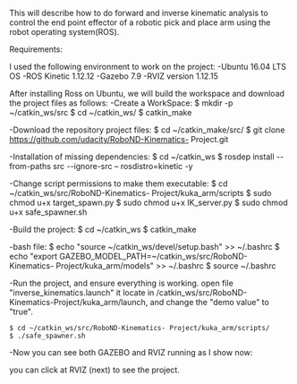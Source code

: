 This will describe how to do forward and inverse kinematic analysis to control the end point effector of a robotic pick and place arm using the robot operating system(ROS).

Requirements:

I used the following environment to work on the project:
-Ubuntu 16.04 LTS OS
-ROS Kinetic 1.12.12
-Gazebo 7.9
-RVIZ version 1.12.15


After installing Ross on Ubuntu, we will build the workspace and download the project files as follows:
-Create a WorkSpace:
	$ mkdir -p ~/catkin_ws/src
	$ cd ~/catkin_ws/
	$ catkin_make

-Download the repository project files:
	$ cd ~/catkin_make/src/ 
	$ git clone https://github.com/udacity/RoboND-Kinematics-	Project.git

-Installation of missing dependencies:
	$ cd ~/catkin_ws
	$ rosdep install --from-paths src --ignore-src –	rosdistro=kinetic -y

-Change script permissions to make them executable:
	$ cd ~/catkin_ws/src/RoboND-Kinematics-				Project/kuka_arm/scripts
	$ sudo chmod u+x target_spawn.py
	$ sudo chmod u+x IK_server.py
	$ sudo chmod u+x safe_spawner.sh
	
-Build the project:
	$ cd ~/catkin_ws
	$ catkin_make

-bash file:
	$ echo "source ~/catkin_ws/devel/setup.bash" >> ~/.bashrc
	$ echo "export GAZEBO_MODEL_PATH=~/catkin_ws/src/RoboND-	Kinematics-	Project/kuka_arm/models" >> ~/.bashrc
	$ source ~/.bashrc

-Run the project, and ensure everything is working.
	open file "inverse_kinematics.launch" it locate in 	/catkin_ws/src/RoboND-	Kinematics-Project/kuka_arm/launch, and change the "demo value" to "true".


<launch>
  <node name="trajectory_sampler" pkg="kuka_arm" type="trajectory_sampler">
    <!--set demo value="false" when using IK_server-->
    <param name="demo" value="false" type="bool"/>
  </node>
</launch>

	$ cd ~/catkin_ws/src/RoboND-Kinematics-	Project/kuka_arm/scripts/
	$ ./safe_spawner.sh

-Now you can see both GAZEBO and RVIZ running as I show now:

you can click at RVIZ (next) to see the project.
